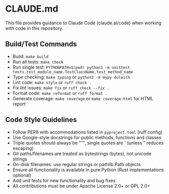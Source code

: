 # CLAUDE.md

This file provides guidance to Claude Code (claude.ai/code) when working with code in this repository.

## Build/Test Commands
- Build: `make build`
- Run all tests: `make check`
- Run single test: `PYTHONPATH=$(pwd) python3 -m unittest tests.test_module_name.TestClassName.test_method_name`
- Type checking: `make typing` or `python3 -m mypy dulwich`
- Lint code: `make style` or `ruff check .`
- Fix lint issues: `make fix` or `ruff check --fix .`
- Format code: `make reformat` or `ruff format .`
- Generate coverage: `make coverage` or `make coverage-html` for HTML report

## Code Style Guidelines
- Follow PEP8 with accommodations listed in `pyproject.toml` (ruff config)
- Use Google-style docstrings for public methods, functions and classes
- Triple quotes should always be """, single quotes are ' (unless " reduces escaping)
- Git paths/filenames are treated as bytestrings (bytes), not unicode strings
- On-disk filenames: use regular strings or pathlib.Path objects
- Ensure all functionality is available in pure Python (Rust implementations optional)
- Add unit tests for new functionality and bug fixes
- All contributions must be under Apache License 2.0+ or GPL 2.0+